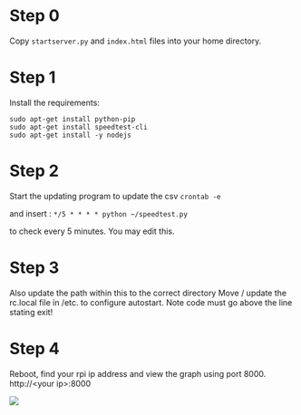 # Step 0 
Copy `startserver.py` and `index.html` files into your home directory.

# Step 1
Install the requirements:
```
sudo apt-get install python-pip
sudo apt-get install speedtest-cli
sudo apt-get install -y nodejs

```

# Step 2
Start the updating program to update the csv
`crontab -e` 

and insert :
`*/5 * * * * python ~/speedtest.py`

to check every 5 minutes. You may edit this.


# Step 3 
Also update the path within this to the correct directory
Move / update the rc.local file in /etc. to configure autostart. Note code must go above the line stating exit!


# Step 4
Reboot, find your rpi ip address and view the graph using port 8000.
http://\<your ip\>:8000

<image src='Screen Shot 2019-02-10 at 02.37.01.png'>

